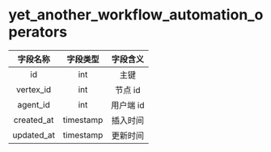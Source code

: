 # yet_another_workflow_automation_operators

| 字段名称 | 字段类型 | 字段含义 |
| :-----: | :-----: | :-----: 
| id | int | 主键 |
| vertex_id | int | 节点 id |
| agent_id | int | 用户端 id |
| created_at | timestamp | 插入时间 |
| updated_at | timestamp | 更新时间 |

